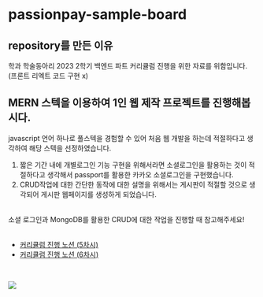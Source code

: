 # passionpay-sample-board

## repository를 만든 이유
학과 학술동아리 2023 2학기 백엔드 파트 커리큘럼 진행을 위한 자료를 위함입니다. (프론트 리엑트 코드 구현 x) 


## MERN 스텍을 이용하여 1인 웹 제작 프로젝트를 진행해봅시다.
javascript 언어 하나로 풀스텍을 경험할 수 있어 처음 웹 개발을 하는데 적절하다고 생각하여 해당 스텍을 선정하였습니다.

1. 짧은 기간 내에 개별로그인 기능 구현을 위해서라면 소셜로그인을 활용하는 것이 적절하다고 생각해서 passport를 활용한 카카오 소셜로그인을 구현했습니다.
2. CRUD작업에 대한 간단한 동작에 대한 설명을 위해서는 게시판이 적절할 것으로 생각되어 게시판 웹페이지를 생성하게 되었습니다.

<br>
소셜 로그인과 MongoDB를 활용한 CRUD에 대한 작업을 진행할 때 참고해주세요!
<br>
<br>

- [커리큘럼 진행 노션 (5차시)](https://geonho-workspace.notion.site/23-11-02-Development-Team1-5-724c262390f84595bed51b82070dbc51?pvs=4)
- [커리큘럼 진행 노션 (6차시)](https://geonho-workspace.notion.site/23-11-09-Development-Team1-6-fe44a67803b546868bfc051e6c398a6d?pvs=4)


<br>
<p>
  <img src="https://github.com/heogeonho/passionpay-sample-board/assets/111233054/e9cb8a76-32ce-475a-940d-241f1da7263a">
</p>
